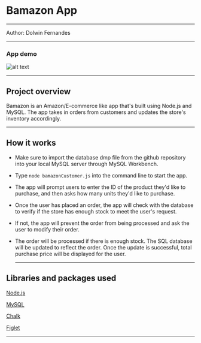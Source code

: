 <h1>Bamazon App</h1>

<hr>

Author: Dolwin Fernandes

<hr>

<h3> App demo </h3>

![alt text]("Bamazon")

<hr>

<h2> Project overview</h2>
Bamazon is an Amazon/E-commerce like app that's built using Node.js and MySQL. The app takes in orders from customers and updates the store's inventory accordingly.
<hr>

<h2> How it works </h2>

- Make sure to import the database dmp file from the github repository into your local MySQL server through MySQL Workbench.

- Type `node bamazonCustomer.js` into the command line to start the app.

- The app will prompt users to enter the ID of the product they'd like to purchase, and then asks how many units they'd like to purchase.

- Once the user has placed an order, the app will check with the database to verify if the store has enough stock to meet the user's request.

- If not, the app will prevent the order from being processed and ask the user to modify their order.

- The order will be processed if there is enough stock. The SQL database will be updated to reflect the order. Once the update is successful, total purchase price will be displayed for the user.
  <hr>

<h2>Libraries and packages used</h2>

[Node.js](https://nodejs.org/en/)

[MySQL](https://www.mysql.com)

[Chalk](https://www.npmjs.com/package/chalk)

[Figlet](https://www.npmjs.com/package/figlet)

<hr></hr>
